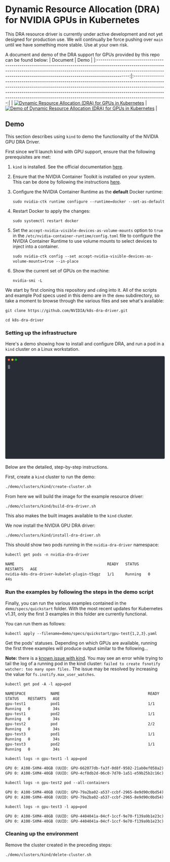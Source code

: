 # Dynamic Resource Allocation (DRA) for NVIDIA GPUs in Kubernetes

This DRA resource driver is currently under active development and not yet
designed for production use.
We will continually be force pushing over `main` until we have something more stable.
Use at your own risk.

A document and demo of the DRA support for GPUs provided by this repo can be found below:
|                                                                                                                          Document                                                                                                                          |                                                                                                                                                                   Demo                                                                                                                                                                   |
|:----------------------------------------------------------------------------------------------------------------------------------------------------------------------------------------------------------------------------------------------------------:|:----------------------------------------------------------------------------------------------------------------------------------------------------------------------------------------------------------------------------------------------------------------------------------------------------------------------------------------:|
| [<img width="300" alt="Dynamic Resource Allocation (DRA) for GPUs in Kubernetes" src="https://drive.google.com/uc?export=download&id=12EwdvHHI92FucRO2tuIqLR33OC8MwCQK">](https://docs.google.com/document/d/1BNWqgx_SmZDi-va_V31v3DnuVwYnF2EmN7D-O_fB6Oo) | [<img width="300" alt="Demo of Dynamic Resource Allocation (DRA) for GPUs in Kubernetes" src="https://drive.google.com/uc?export=download&id=1UzB-EBEVwUTRF7R0YXbGe9hvTjuKaBlm">](https://drive.google.com/file/d/1iLg2FEAEilb1dcI27TnB19VYtbcvgKhS/view?usp=sharing "Demo of Dynamic Resource Allocation (DRA) for GPUs in Kubernetes") |

## Demo

This section describes using `kind` to demo the functionality of the NVIDIA GPU DRA Driver.

First since we'll launch kind with GPU support, ensure that the following prerequisites are met:
1. `kind` is installed. See the official documentation [here](https://kind.sigs.k8s.io/docs/user/quick-start/#installation).
1. Ensure that the NVIDIA Container Toolkit is installed on your system. This
   can be done by following the instructions
   [here](https://docs.nvidia.com/datacenter/cloud-native/container-toolkit/install-guide.html).
1. Configure the NVIDIA Container Runtime as the **default** Docker runtime:
   ```console
   sudo nvidia-ctk runtime configure --runtime=docker --set-as-default
   ```
1. Restart Docker to apply the changes:
   ```console
   sudo systemctl restart docker
   ```
1. Set the `accept-nvidia-visible-devices-as-volume-mounts` option to `true` in
   the `/etc/nvidia-container-runtime/config.toml` file to configure the NVIDIA
   Container Runtime to use volume mounts to select devices to inject into a
   container.
   ``` console
   sudo nvidia-ctk config --set accept-nvidia-visible-devices-as-volume-mounts=true --in-place
   ```

1. Show the current set of GPUs on the machine:
   ```console
   nvidia-smi -L
   ```

We start by first cloning this repository and `cd`ing into it.
All of the scripts and example Pod specs used in this demo are in the `demo`
subdirectory, so take a moment to browse through the various files and see
what's available:

```console
git clone https://github.com/NVIDIA/k8s-dra-driver.git
```
```console
cd k8s-dra-driver
```

### Setting up the infrastructure

Here's a demo showing how to install and configure DRA, and run a pod in a `kind` cluster on a Linux workstation. 

<p align="center">
<img width="800" src="./demo/specs/quickstart/basic-demo.svg">
</p>

Below are the detailed, step-by-step instructions.

First, create a `kind` cluster to run the demo:
```bash
./demo/clusters/kind/create-cluster.sh
```

From here we will build the image for the example resource driver:
```console
./demo/clusters/kind/build-dra-driver.sh
```

This also makes the built images available to the `kind` cluster.

We now install the NVIDIA GPU DRA driver:
```console
./demo/clusters/kind/install-dra-driver.sh
```

This should show two pods running in the `nvidia-dra-driver` namespace:
```console
kubectl get pods -n nvidia-dra-driver
```
```
NAME                                         READY   STATUS    RESTARTS   AGE
nvidia-k8s-dra-driver-kubelet-plugin-t5qgz   1/1     Running   0          44s
```

### Run the examples by following the steps in the demo script
Finally, you can run the various examples contained in the `demo/specs/quickstart` folder.
With the most recent updates for Kubernetes v1.31, only the first 3 examples in
this folder are currently functional.

You can run them as follows:
```console
kubectl apply --filename=demo/specs/quickstart/gpu-test{1,2,3}.yaml
```

Get the pods' statuses. Depending on which GPUs are available, running the first three examples will produce output similar to the following...

**Note:** there is a [known issue with kind](https://kind.sigs.k8s.io/docs/user/known-issues/#pod-errors-due-to-too-many-open-files). You may see an error while trying to tail the log of a running pod in the kind cluster: `failed to create fsnotify watcher: too many open files.` The issue may be resolved by increasing the value for `fs.inotify.max_user_watches`.
```console
kubectl get pod -A -l app=pod
```
```
NAMESPACE           NAME                                       READY   STATUS    RESTARTS   AGE
gpu-test1           pod1                                       1/1     Running   0          34s
gpu-test1           pod2                                       1/1     Running   0          34s
gpu-test2           pod                                        2/2     Running   0          34s
gpu-test3           pod1                                       1/1     Running   0          34s
gpu-test3           pod2                                       1/1     Running   0          34s
```
```console
kubectl logs -n gpu-test1 -l app=pod
```
```
GPU 0: A100-SXM4-40GB (UUID: GPU-662077db-fa3f-0d8f-9502-21ab0ef058a2)
GPU 0: A100-SXM4-40GB (UUID: GPU-4cf8db2d-06c0-7d70-1a51-e59b25b2c16c)
```
```console
kubectl logs -n gpu-test2 pod --all-containers
```
```
GPU 0: A100-SXM4-40GB (UUID: GPU-79a2ba02-a537-ccbf-2965-8e9d90c0bd54)
GPU 0: A100-SXM4-40GB (UUID: GPU-79a2ba02-a537-ccbf-2965-8e9d90c0bd54)
```

```console
kubectl logs -n gpu-test3 -l app=pod
```
```
GPU 0: A100-SXM4-40GB (UUID: GPU-4404041a-04cf-1ccf-9e70-f139a9b1e23c)
GPU 0: A100-SXM4-40GB (UUID: GPU-4404041a-04cf-1ccf-9e70-f139a9b1e23c)
```

### Cleaning up the environment

Remove the cluster created in the preceding steps:
```console
./demo/clusters/kind/delete-cluster.sh
```

<!--
TODO: This README should be extended with additional content including:

## Information for "real" deployment including prerequesites

This may include the following content from the original scripts:
```
set -e

export VERSION=v0.1.0

REGISTRY=nvcr.io/nvidia/cloud-native
IMAGE=k8s-dra-driver
PLATFORM=ubi8

sudo true
make -f deployments/container/Makefile build-${PLATFORM}
docker tag ${REGISTRY}/${IMAGE}:${VERSION}-${PLATFORM} ${REGISTRY}/${IMAGE}:${VERSION}
docker save ${REGISTRY}/${IMAGE}:${VERSION} > image.tgz
sudo ctr -n k8s.io image import image.tgz
```

## Information on advanced usage such as MIG.

This includes setting configuring MIG on the host using mig-parted. Some of the demo scripts included
in ./demo/ require this.

```
cat <<EOF | sudo -E nvidia-mig-parted apply -f -
version: v1
mig-configs:
half-half:
   - devices: [0,1,2,3]
      mig-enabled: false
   - devices: [4,5,6,7]
      mig-enabled: true
      mig-devices: {}
EOF
```
-->

